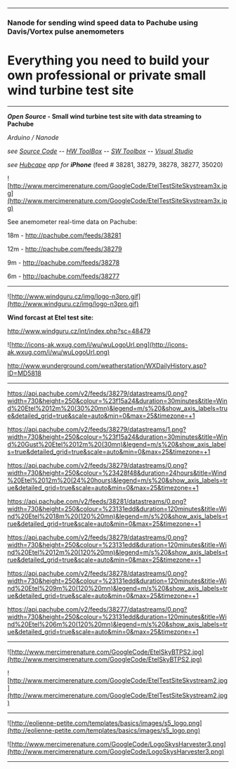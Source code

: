 
---


### Nanode for sending wind speed data to Pachube using Davis/Vortex pulse anemometers ###


# Everything you need to build your own professional or private small wind turbine test site #


---


**_Open Source_ - Small wind turbine test site with data streaming to Pachube**

_Arduino / Nanode_

_see [Source Code](https://code.google.com/p/arduwind/source/browse/trunk/ArduWind.ino)  --  [HW ToolBox](https://code.google.com/p/arduwind/wiki/ToolBox)  --  [SW Toolbox](https://code.google.com/p/arduwind/wiki/swtoolbox) --
[Visual Studio](http://www.visualmicro.com)_

_see [Hubcape](http://itunes.apple.com/us/app/hubcape/id415870866?mt=8) app for **iPhone**_ (feed # 38281, 38279, 38278, 38277, 35020)


![http://www.mercimerenature.com/GoogleCode/EtelTestSiteSkystream3x.jpg](http://www.mercimerenature.com/GoogleCode/EtelTestSiteSkystream3x.jpg)

See anemometer real-time data on Pachube:

18m - http://pachube.com/feeds/38281

12m - http://pachube.com/feeds/38279

9m - http://pachube.com/feeds/38278

6m - http://pachube.com/feeds/38277


---


![http://www.windguru.cz/img/logo-n3pro.gif](http://www.windguru.cz/img/logo-n3pro.gif)

**Wind forcast at Etel test site:**

http://www.windguru.cz/int/index.php?sc=48479

![http://icons-ak.wxug.com/i/wu/wuLogoUrl.png](http://icons-ak.wxug.com/i/wu/wuLogoUrl.png)

http://www.wunderground.com/weatherstation/WXDailyHistory.asp?ID=MD5818




---


https://api.pachube.com/v2/feeds/38279/datastreams/0.png?width=730&height=250&colour=%23f15a24&duration=30minutes&title=Wind%20Etel%2012m%20(30%20mn)&legend=m/s%20&show_axis_labels=true&detailed_grid=true&scale=auto&min=0&max=25&timezone=+1

https://api.pachube.com/v2/feeds/38279/datastreams/1.png?width=730&height=250&colour=%23f15a24&duration=30minutes&title=Wind%20Gust%20Etel%2012m%20(30mn)&legend=m/s%20&show_axis_labels=true&detailed_grid=true&scale=auto&min=0&max=25&timezone=+1

https://api.pachube.com/v2/feeds/38279/datastreams/0.png?width=730&height=250&colour=%23428f48&duration=24hours&title=Wind%20Etel%2012m%20(24%20hours)&legend=m/s%20&show_axis_labels=true&detailed_grid=true&scale=auto&min=0&max=25&timezone=+1

https://api.pachube.com/v2/feeds/38281/datastreams/0.png?width=730&height=250&colour=%23131edd&duration=120minutes&title=Wind%20Etel%2018m%20(120%20mn)&legend=m/s%20&show_axis_labels=true&detailed_grid=true&scale=auto&min=0&max=25&timezone=+1

https://api.pachube.com/v2/feeds/38279/datastreams/0.png?width=730&height=250&colour=%23131edd&duration=120minutes&title=Wind%20Etel%2012m%20(120%20mn)&legend=m/s%20&show_axis_labels=true&detailed_grid=true&scale=auto&min=0&max=25&timezone=+1

https://api.pachube.com/v2/feeds/38278/datastreams/0.png?width=730&height=250&colour=%23131edd&duration=120minutes&title=Wind%20Etel%209m%20(120%20mn)&legend=m/s%20&show_axis_labels=true&detailed_grid=true&scale=auto&min=0&max=25&timezone=+1

https://api.pachube.com/v2/feeds/38277/datastreams/0.png?width=730&height=250&colour=%23131edd&duration=120minutes&title=Wind%20Etel%206m%20(120%20mn)&legend=m/s%20&show_axis_labels=true&detailed_grid=true&scale=auto&min=0&max=25&timezone=+1


---


![http://www.mercimerenature.com/GoogleCode/EtelSkyBTPS2.jpg](http://www.mercimerenature.com/GoogleCode/EtelSkyBTPS2.jpg)

![http://www.mercimerenature.com/GoogleCode/EtelTestSiteSkystream2.jpg](http://www.mercimerenature.com/GoogleCode/EtelTestSiteSkystream2.jpg)


---


![http://eolienne-petite.com/templates/basics/images/s5_logo.png](http://eolienne-petite.com/templates/basics/images/s5_logo.png)

![http://www.mercimerenature.com/GoogleCode/LogoSkysHarvester3.png](http://www.mercimerenature.com/GoogleCode/LogoSkysHarvester3.png)


---
